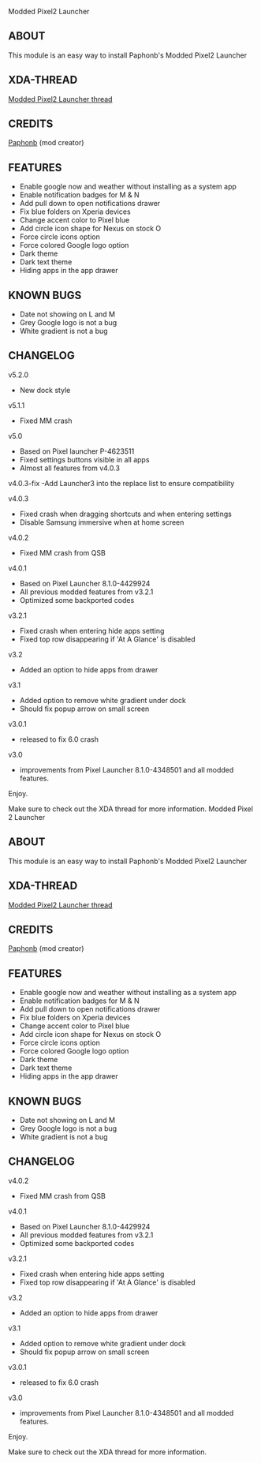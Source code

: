 Modded Pixel2 Launcher

## ABOUT
This module is an easy way to install Paphonb's Modded Pixel2 Launcher

## XDA-THREAD
[Modded Pixel2 Launcher thread](https://forum.xda-developers.com/android/apps-games/app-rootless-pixel-2-launcher-google-t3688393)

## CREDITS
[Paphonb](https://forum.xda-developers.com/member.php?u=6018897) (mod creator)

## FEATURES
- Enable google now and weather without installing as a system app
- Enable notification badges for M & N
- Add pull down to open notifications drawer
- Fix blue folders on Xperia devices
- Change accent color to Pixel blue
- Add circle icon shape for Nexus on stock O
- Force circle icons option
- Force colored Google logo option
- Dark theme
- Dark text theme
- Hiding apps in the app drawer

## KNOWN BUGS
- Date not showing on L and M
- Grey Google logo is not a bug
- White gradient is not a bug

## CHANGELOG

v5.2.0
- New dock style

v5.1.1
- Fixed MM crash

v5.0
- Based on Pixel launcher P-4623511
- Fixed settings buttons visible in all apps
- Almost all features from v4.0.3

v4.0.3-fix
-Add Launcher3 into the replace list to ensure compatibility

v4.0.3
- Fixed crash when dragging shortcuts and when entering settings
- Disable Samsung immersive when at home screen

v4.0.2
- Fixed MM crash from QSB

v4.0.1
- Based on Pixel Launcher 8.1.0-4429924
- All previous modded features from v3.2.1
- Optimized some backported codes

v3.2.1
- Fixed crash when entering hide apps setting
- Fixed top row disappearing if 'At A Glance' is disabled

v3.2

- Added an option to hide apps from drawer

v3.1
- Added option to remove white gradient under dock 
- Should fix popup arrow on small screen

v3.0.1 
- released to fix 6.0 crash

v3.0 
- improvements from Pixel Launcher 8.1.0-4348501 and all modded features.

Enjoy.

Make sure to check out the XDA thread for more information.
Modded Pixel 2 Launcher

## ABOUT
This module is an easy way to install Paphonb's Modded Pixel2 Launcher

## XDA-THREAD
[Modded Pixel2 Launcher thread](https://forum.xda-developers.com/android/apps-games/app-rootless-pixel-2-launcher-google-t3688393)

## CREDITS
[Paphonb](https://forum.xda-developers.com/member.php?u=6018897) (mod creator)

## FEATURES
- Enable google now and weather without installing as a system app
- Enable notification badges for M & N
- Add pull down to open notifications drawer
- Fix blue folders on Xperia devices
- Change accent color to Pixel blue
- Add circle icon shape for Nexus on stock O
- Force circle icons option
- Force colored Google logo option
- Dark theme
- Dark text theme
- Hiding apps in the app drawer

## KNOWN BUGS
- Date not showing on L and M
- Grey Google logo is not a bug
- White gradient is not a bug

## CHANGELOG

v4.0.2
- Fixed MM crash from QSB

v4.0.1
- Based on Pixel Launcher 8.1.0-4429924
- All previous modded features from v3.2.1
- Optimized some backported codes

v3.2.1
- Fixed crash when entering hide apps setting
- Fixed top row disappearing if 'At A Glance' is disabled

v3.2

- Added an option to hide apps from drawer

v3.1
- Added option to remove white gradient under dock 
- Should fix popup arrow on small screen

v3.0.1 
- released to fix 6.0 crash

v3.0 
- improvements from Pixel Launcher 8.1.0-4348501 and all modded features.

Enjoy.

Make sure to check out the XDA thread for more information.
